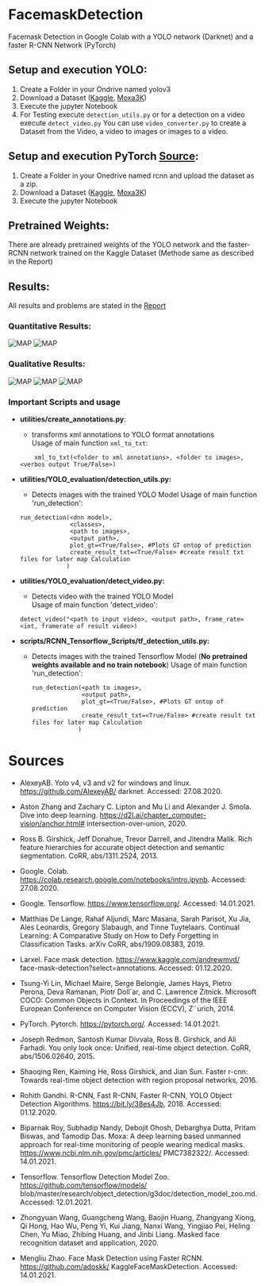 # FacemaskDetection
Facemask Detection in Google Colab with a YOLO network (Darknet) and a faster R-CNN Network (PyTorch)


## Setup and execution YOLO:
1) Create a Folder in your Ondrive named yolov3
2) Download a Dataset ([Kaggle](https://www.kaggle.com/andrewmvd/face-mask-detection?select=annotations), [Moxa3K](https://www.ncbi.nlm.nih.gov/pmc/articles/PMC7382322/))
3) Execute the jupyter Notebook 
4) For Testing execute `detection_utils.py` or for a detection on a video execute `detect_video.py`
You can use `video_converter.py` to create a Dataset from the Video, a video to images or images to a video.

## Setup and execution PyTorch [Source](https://github.com/adoskk/KaggleFaceMaskDetection):
1) Create a Folder in your Onedrive named rcnn and upload the dataset as a zip.
2) Download a Dataset ([Kaggle](https://www.kaggle.com/andrewmvd/face-mask-detection?select=annotations), [Moxa3K](https://www.ncbi.nlm.nih.gov/pmc/articles/PMC7382322/))
3) Execute the jupyter Notebook 

## Pretrained Weights:
There are already pretrained weights of the YOLO network and the faster-RCNN network trained on the Kaggle Dataset (Methode same as described in the Report)

## Results:
All results and problems are stated in the [Report](report.pdf)
### Quantitative Results:
![MAP](images/map.png?raw=true "MAP of the trained Networks")
![MAP](images/tpfppng.PNG?raw=true "True and False Positive Rate")
### Qualitative Results:
![MAP](images/mask1.png?raw=true)
![MAP](images/mask2.png?raw=true)
![MAP](images/mask3.png?raw=true)



### Important Scripts and usage
* **utilities/create_annotations.py**:
    * transforms xml annotations to YOLO format annotations  
    Usage of main function `xml_to_txt`:
    ```
        xml_to_txt(<folder to xml annotations>, <folder to images>, <verbos output True/False>)
    ```
* **utilities/YOLO_evaluation/detection_utils.py:**
    * Detects images with the trained YOLO Model
    Usage of main function 'run_detection':  
    ```
    run_detection(<dnn model>,
                  <classes>,
                  <path to images>,
                  <output path>, 
                  plot_gt=<True/False>, #Plots GT ontop of prediction
                  create_result_txt=<True/False> #create result txt files for later map Calculation
                 )
    ```
* **utilities/YOLO_evaluation/detect_video.py:**
     * Detects video with the trained YOLO Model   
     Usage of main function 'detect_video':
     ```
     detect_video("<path to input video>, <output path>, frame_rate=<int, framerate of result video>)  
     ``` 
     
     
* **scripts/RCNN_Tensorflow_Scripts/tf_detection_utils.py:**  
     * Detects images with the trained Tensorflow Model  (**No pretrained weights available and no train notebook**)
        Usage of main function 'run_detection':  
        ```
        run_detection(<path to images>,
                      <output path>, 
                      plot_gt=<True/False>, #Plots GT ontop of prediction
                      create_result_txt=<True/False> #create result txt files for later map Calculation
                     )
        ```
        
# Sources
* AlexeyAB. Yolo v4, v3 and v2 for windows and linux. https://github.com/AlexeyAB/
darknet. Accessed: 27.08.2020.

* Aston Zhang and Zachary C. Lipton and Mu Li and Alexander J. Smola.
Dive into deep learning. https://d2l.ai/chapter_computer-vision/anchor.html#
intersection-over-union, 2020.

* Ross B. Girshick, Jeff Donahue, Trevor Darrell, and Jitendra Malik. Rich feature hierarchies
for accurate object detection and semantic segmentation. CoRR, abs/1311.2524, 2013.

* Google. Colab. https://colab.research.google.com/notebooks/intro.ipynb. Accessed: 27.08.2020.

* Google. Tensorflow. https://www.tensorflow.org/. Accessed: 14.01.2021.

* Matthias De Lange, Rahaf Aljundi, Marc Masana, Sarah Parisot, Xu Jia, Ales Leonardis,
Gregory Slabaugh, and Tinne Tuytelaars. Continual Learning: A Comparative Study on
How to Defy Forgetting in Classification Tasks. arXiv CoRR, abs/1909.08383, 2019.

* Larxel. Face mask detection. https://www.kaggle.com/andrewmvd/
face-mask-detection?select=annotations. Accessed: 01.12.2020.

* Tsung-Yi Lin, Michael Maire, Serge Belongie, James Hays, Pietro Perona, Deva Ramanan,
Piotr Doll´ar, and C. Lawrence Zitnick. Microsoft COCO: Common Objects in Context. In
Proceedings of the IEEE European Conference on Computer Vision (ECCV), Z¨urich, 2014.

* PyTorch. Pytorch. https://pytorch.org/. Accessed: 14.01.2021.

* Joseph Redmon, Santosh Kumar Divvala, Ross B. Girshick, and Ali Farhadi. You only look
once: Unified, real-time object detection. CoRR, abs/1506.02640, 2015.

* Shaoqing Ren, Kaiming He, Ross Girshick, and Jian Sun. Faster r-cnn: Towards real-time
object detection with region proposal networks, 2016.

* Rohith Gandhi. R-CNN, Fast R-CNN, Faster R-CNN, YOLO Object Detection Algorithms.
https://bit.ly/38es4Jb, 2018. Accessed: 01.12.2020.

* Biparnak Roy, Subhadip Nandy, Debojit Ghosh, Debarghya Dutta, Pritam Biswas, and
Tamodip Das. Moxa: A deep learning based unmanned approach for real-time monitoring of people wearing medical masks. https://www.ncbi.nlm.nih.gov/pmc/articles/
PMC7382322/. Accessed: 14.01.2021.

* Tensorflow. Tensorflow Detection Model Zoo. https://github.com/tensorflow/models/
blob/master/research/object_detection/g3doc/detection_model_zoo.md. Accessed:
12.01.2021.

* Zhongyuan Wang, Guangcheng Wang, Baojin Huang, Zhangyang Xiong, Qi Hong, Hao Wu,
Peng Yi, Kui Jiang, Nanxi Wang, Yingjiao Pei, Heling Chen, Yu Miao, Zhibing Huang, and
Jinbi Liang. Masked face recognition dataset and application, 2020.

* Mengliu Zhao. Face Mask Detection using Faster RCNN. https://github.com/adoskk/
KaggleFaceMaskDetection. Accessed: 14.01.2021.

